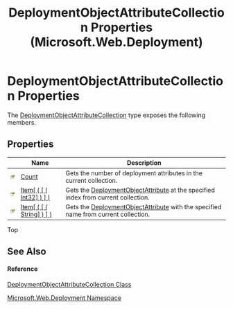 ﻿---
title: DeploymentObjectAttributeCollection Properties (Microsoft.Web.Deployment)
TOCTitle: DeploymentObjectAttributeCollection Properties
ms:assetid: Properties.T:Microsoft.Web.Deployment.DeploymentObjectAttributeCollection
ms:mtpsurl: https://msdn.microsoft.com/en-us/library/microsoft.web.deployment.deploymentobjectattributecollection_properties(v=VS.90)
ms:contentKeyID: 22753903
ms.date: 05/02/2012
mtps_version: v=VS.90
---

# DeploymentObjectAttributeCollection Properties

The [DeploymentObjectAttributeCollection](deploymentobjectattributecollection-class-microsoft-web-deployment.md) type exposes the following members.

## Properties

<table>
<thead>
<tr class="header">
<th> </th>
<th>Name</th>
<th>Description</th>
</tr>
</thead>
<tbody>
<tr class="odd">
<td><img src="images/Dd565996.pubproperty(en-us,VS.90).gif" title="Public property" alt="Public property" /></td>
<td><a href="deploymentobjectattributecollection-count-property-microsoft-web-deployment.md">Count</a></td>
<td>Gets the number of deployment attributes in the current collection.</td>
</tr>
<tr class="even">
<td><img src="images/Dd565996.pubproperty(en-us,VS.90).gif" title="Public property" alt="Public property" /></td>
<td><a href="deploymentobjectattributecollection-item-property-int32-microsoft-web-deployment.md">Item[ ( [ ( Int32] ) ] )</a></td>
<td>Gets the <a href="deploymentobjectattribute-class-microsoft-web-deployment.md">DeploymentObjectAttribute</a> at the specified index from current collection.</td>
</tr>
<tr class="odd">
<td><img src="images/Dd565996.pubproperty(en-us,VS.90).gif" title="Public property" alt="Public property" /></td>
<td><a href="deploymentobjectattributecollection-item-property-string-microsoft-web-deployment.md">Item[ ( [ ( String] ) ] )</a></td>
<td>Gets the <a href="deploymentobjectattribute-class-microsoft-web-deployment.md">DeploymentObjectAttribute</a> with the specified name from current collection.</td>
</tr>
</tbody>
</table>


Top

## See Also

#### Reference

[DeploymentObjectAttributeCollection Class](deploymentobjectattributecollection-class-microsoft-web-deployment.md)

[Microsoft.Web.Deployment Namespace](microsoft-web-deployment-namespace.md)

